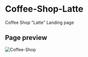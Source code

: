 # Coffee-Shop-Latte
Coffee Shop "Latte" Landing page

## Page preview
![Coffee-Shop](https://user-images.githubusercontent.com/77078541/134745454-bdfd85f0-8b33-450f-91dd-5d85f3ea3f21.png)
